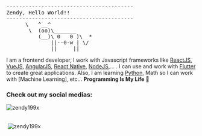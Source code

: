 <pre>
----------------------------------------
<span>Zendy, Hello World!!</span>
----------------------------------------
      \   ^__^
       \  (oo)\_______
          (__)\ 0   0 )\  *
              ||--0-w | \/
              ||     ||
</pre>

I am a frontend developer, I work with Javascript frameworks like [ReactJS](https://reactjs.org/), [VueJS](https://vuejs.org/), [AngularJS](https://angularjs.org/), [React Native](https://reactnative.dev/), [NodeJS](https://expressjs.com/),... . I can use and work with [Flutter](https://flutter.dev/) to create great applications. Also, I am learning [Python](https://www.python.org/), Math so I can work with [Machine Learning], etc...
**Programming Is My Life** 👋

### Check out my social medias:

<!-- - 💬 [Facebook](https://www.facebook.com/zendy199x)
- 🔗 [LinkedIn](https://www.linkedin.com/in/zendy199x/) -->

<!-- ![zendy199x's github stats](https://github-readme-stats.vercel.app/api?username=zendy199x&theme=merko&show_icons=true) -->

<p><img align="left" src="https://github-readme-stats.vercel.app/api/top-langs/?username=zendy199x&layout=compact&hide=html" alt="zendy199x" /></p>
<br />
<br />
<p>&nbsp;<img align="center" src="https://github-readme-stats.vercel.app/api?username=abuanwar072&show_icons=true" alt="zendy199x" /></p>

<!-- ### and just a funny gif...😛
![](https://media.giphy.com/media/13GIgrGdslD9oQ/giphy.gif) -->
